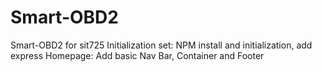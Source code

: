 # Smart-OBD2
Smart-OBD2 for sit725
Initialization set: NPM install and initialization, add express
Homepage: Add basic Nav Bar, Container and Footer
